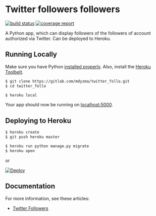 # Twitter followers followers

[![build status](https://gitlab.com/mdyzma/twitter_follo/badges/master/build.svg)](https://gitlab.com/mdyzma/twitter_follo/commits/master) 
[![coverage report](https://gitlab.com/mdyzma/twitter_follo/badges/master/coverage.svg)](https://gitlab.com/mdyzma/twitter_follo/commits/master)


A Python app, which can display followers of the followers of account authorized via Twitter. Can be deployed to Heroku.


## Running Locally

Make sure you have Python [installed properly](http://install.python-guide.org).  Also, install the [Heroku Toolbelt](https://toolbelt.heroku.com/).

```sh
$ git clone https://gitlab.com/mdyzma/twitter_follo.git
$ cd twitter_follo

$ heroku local
```

Your app should now be running on [localhost:5000](http://localhost:5000/).

## Deploying to Heroku

```sh
$ heroku create
$ git push heroku master

$ heroku run python manage.py migrate
$ heroku open
```
or

[![Deploy](https://www.herokucdn.com/deploy/button.png)](https://heroku.com/deploy)

## Documentation

For more information, see these articles:

- [Twitter Followers](https://devcenter.heroku.com/categories/python)

